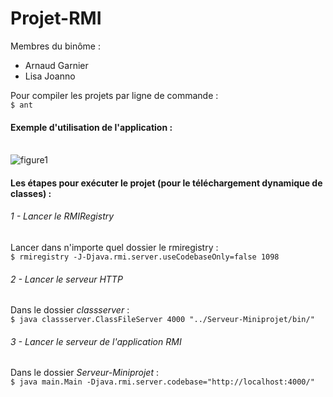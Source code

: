 # Projet-RMI
Membres du binôme :
<ul><li>Arnaud Garnier</li>
<li>Lisa Joanno</li></ul>

Pour compiler les projets par ligne de commande :<br />
```$ ant```

#### Exemple d'utilisation de l'application :
<br />
<img alt="figure1" src="images/figure1.png" />
<br />

#### Les étapes pour exécuter le projet (pour le téléchargement dynamique de classes) :

###### 1 - Lancer le RMIRegistry
Lancer dans n'importe quel dossier le rmiregistry :<br />
```$ rmiregistry -J-Djava.rmi.server.useCodebaseOnly=false 1098```

###### 2 - Lancer le serveur HTTP
Dans le dossier <i>classserver</i> :<br />
```$ java classserver.ClassFileServer 4000 "../Serveur-Miniprojet/bin/"```

###### 3 - Lancer le serveur de l'application RMI
Dans le dossier <i>Serveur-Miniprojet</i> :<br />
```$ java main.Main -Djava.rmi.server.codebase="http://localhost:4000/"```
